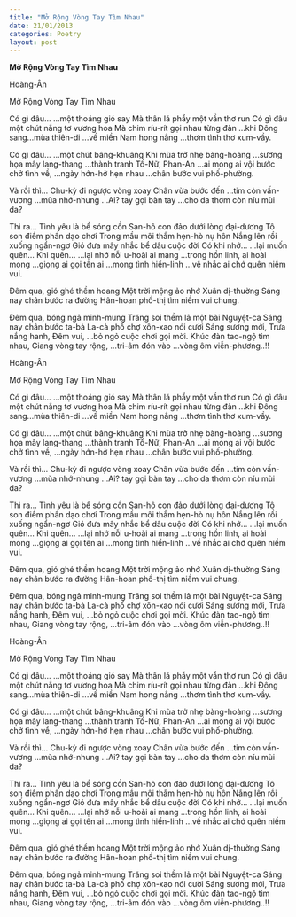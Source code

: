 ```yaml
---
title: "Mở Rộng Vòng Tay Tìm Nhau"
date: 21/01/2013
categories: Poetry
layout: post
---
```


**Mở Rộng Vòng Tay Tìm Nhau**

Hoàng-Ân

Mở Rộng Vòng Tay Tìm Nhau



Có gì đâu...
   ...một thoáng gió say
Mà thân lá phẩy một vần thơ run
Có gì đâu một chút nắng tơ vương hoa
Mà chim ríu-rít gọi nhau từng đàn
   ...khi Đông sang...mùa thiên-di
   ...về miền Nam hong nắng
   ...thơm tình thơ xum-vầy.

Có gì đâu...
   ...một chút bâng-khuâng
Khi mùa trở nhẹ bàng-hoàng
   ...sương họa mây lang-thang
   ...thành tranh Tố-Nữ, Phan-An
   ...ai mong ai vội bước chở tình về,
   ...ngày hớn-hở hẹn nhau
   ...chân bước vui phố-phường.

Và rồi thì...
Chu-kỳ đi ngược vòng xoay
Chân vừa bước đến
   ...tim còn vấn-vương
   ...mùa nhớ-nhung
   ...Ai? tay gọi bàn tay
   ...cho da thơm còn níu mùi da?

Thì ra...
Tình yêu là bể sóng cồn
San-hô con đảo dưới lòng đại-dương
Tô son điểm phấn dạo chơi
Trong mầu môi thắm hẹn-hò nụ hôn
Nắng lên rồi xuống ngẩn-ngơ
Gió đưa mây nhắc bể dâu cuộc đời
Có khi nhớ...
   ...lại muốn quên...
Khi quên...
   ...lại nhớ nỗi u-hoài ai mang
   ...trong hồn linh, ai hoài mong
   ...giọng ai gọi tên ai
   ...mong tình hiển-linh
   ...về nhắc ai chớ quên niềm vui.

Đêm qua, gió ghé thềm hoang
Một trời mộng ảo nhớ Xuân dị-thường
Sáng nay chân bước ra đường
Hân-hoan phố-thị tìm niềm vui chung.

Đêm qua, bóng ngả minh-mung
Trăng soi thềm lả một bài Nguyệt-ca
Sáng nay chân bước ta-bà
La-cà phố chợ xôn-xao nói cười
Sáng sương mới,
Trưa nắng hanh,
Đêm vui,
  ...bỏ ngỏ cuộc chơi gọi mời.
Khúc đàn tao-ngộ tìm nhau,
Giang vòng tay rộng,
  ...tri-âm đón vào
  ...vòng ôm viễn-phương..!!

Hoàng-Ân

Mở Rộng Vòng Tay Tìm Nhau



Có gì đâu...
   ...một thoáng gió say
Mà thân lá phẩy một vần thơ run
Có gì đâu một chút nắng tơ vương hoa
Mà chim ríu-rít gọi nhau từng đàn
   ...khi Đông sang...mùa thiên-di
   ...về miền Nam hong nắng
   ...thơm tình thơ xum-vầy.

Có gì đâu...
   ...một chút bâng-khuâng
Khi mùa trở nhẹ bàng-hoàng
   ...sương họa mây lang-thang
   ...thành tranh Tố-Nữ, Phan-An
   ...ai mong ai vội bước chở tình về,
   ...ngày hớn-hở hẹn nhau
   ...chân bước vui phố-phường.

Và rồi thì...
Chu-kỳ đi ngược vòng xoay
Chân vừa bước đến
   ...tim còn vấn-vương
   ...mùa nhớ-nhung
   ...Ai? tay gọi bàn tay
   ...cho da thơm còn níu mùi da?

Thì ra...
Tình yêu là bể sóng cồn
San-hô con đảo dưới lòng đại-dương
Tô son điểm phấn dạo chơi
Trong mầu môi thắm hẹn-hò nụ hôn
Nắng lên rồi xuống ngẩn-ngơ
Gió đưa mây nhắc bể dâu cuộc đời
Có khi nhớ...
   ...lại muốn quên...
Khi quên...
   ...lại nhớ nỗi u-hoài ai mang
   ...trong hồn linh, ai hoài mong
   ...giọng ai gọi tên ai
   ...mong tình hiển-linh
   ...về nhắc ai chớ quên niềm vui.

Đêm qua, gió ghé thềm hoang
Một trời mộng ảo nhớ Xuân dị-thường
Sáng nay chân bước ra đường
Hân-hoan phố-thị tìm niềm vui chung.

Đêm qua, bóng ngả minh-mung
Trăng soi thềm lả một bài Nguyệt-ca
Sáng nay chân bước ta-bà
La-cà phố chợ xôn-xao nói cười
Sáng sương mới,
Trưa nắng hanh,
Đêm vui,
  ...bỏ ngỏ cuộc chơi gọi mời.
Khúc đàn tao-ngộ tìm nhau,
Giang vòng tay rộng,
  ...tri-âm đón vào
  ...vòng ôm viễn-phương..!!

Hoàng-Ân

Mở Rộng Vòng Tay Tìm Nhau



Có gì đâu...
   ...một thoáng gió say
Mà thân lá phẩy một vần thơ run
Có gì đâu một chút nắng tơ vương hoa
Mà chim ríu-rít gọi nhau từng đàn
   ...khi Đông sang...mùa thiên-di
   ...về miền Nam hong nắng
   ...thơm tình thơ xum-vầy.

Có gì đâu...
   ...một chút bâng-khuâng
Khi mùa trở nhẹ bàng-hoàng
   ...sương họa mây lang-thang
   ...thành tranh Tố-Nữ, Phan-An
   ...ai mong ai vội bước chở tình về,
   ...ngày hớn-hở hẹn nhau
   ...chân bước vui phố-phường.

Và rồi thì...
Chu-kỳ đi ngược vòng xoay
Chân vừa bước đến
   ...tim còn vấn-vương
   ...mùa nhớ-nhung
   ...Ai? tay gọi bàn tay
   ...cho da thơm còn níu mùi da?

Thì ra...
Tình yêu là bể sóng cồn
San-hô con đảo dưới lòng đại-dương
Tô son điểm phấn dạo chơi
Trong mầu môi thắm hẹn-hò nụ hôn
Nắng lên rồi xuống ngẩn-ngơ
Gió đưa mây nhắc bể dâu cuộc đời
Có khi nhớ...
   ...lại muốn quên...
Khi quên...
   ...lại nhớ nỗi u-hoài ai mang
   ...trong hồn linh, ai hoài mong
   ...giọng ai gọi tên ai
   ...mong tình hiển-linh
   ...về nhắc ai chớ quên niềm vui.

Đêm qua, gió ghé thềm hoang
Một trời mộng ảo nhớ Xuân dị-thường
Sáng nay chân bước ra đường
Hân-hoan phố-thị tìm niềm vui chung.

Đêm qua, bóng ngả minh-mung
Trăng soi thềm lả một bài Nguyệt-ca
Sáng nay chân bước ta-bà
La-cà phố chợ xôn-xao nói cười
Sáng sương mới,
Trưa nắng hanh,
Đêm vui,
  ...bỏ ngỏ cuộc chơi gọi mời.
Khúc đàn tao-ngộ tìm nhau,
Giang vòng tay rộng,
  ...tri-âm đón vào
  ...vòng ôm viễn-phương..!!

